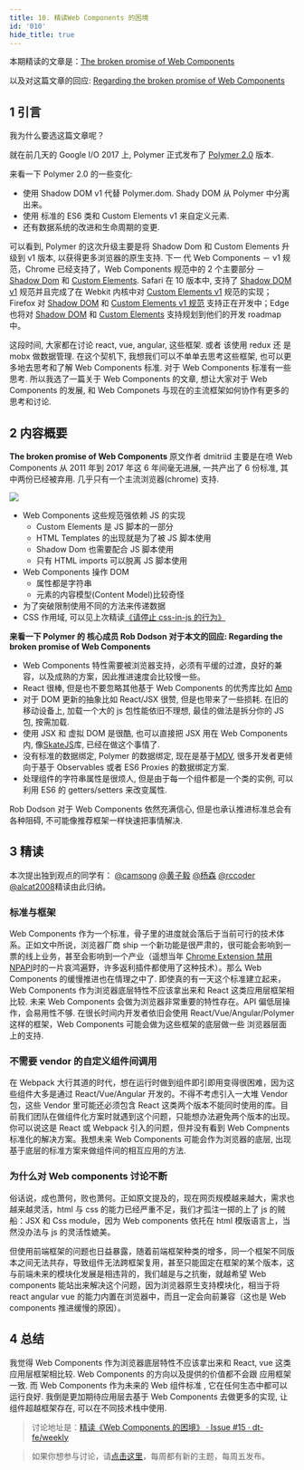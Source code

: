 ```yaml
---
title: 10. 精读Web Components 的困境
id: '010'
hide_title: true
---
```


本期精读的文章是：[The broken promise of Web Components
](https://dmitriid.com/blog/2017/03/the-broken-promise-of-web-components/)

以及对这篇文章的回应: [Regarding the broken promise of Web Components](https://robdodson.me/regarding-the-broken-promise-of-web-components/)

## 1 引言

我为什么要选这篇文章呢？

就在前几天的 Google I/O 2017 上, Polymer 正式发布了 [Polymer 2.0](https://www.polymer-project.org/blog/2017-05-15-time-for-two) 版本. 

来看一下 Polymer 2.0 的一些变化: 
- 使用  Shadow DOM v1 代替 Polymer.dom.  Shady DOM 从 Polymer 中分离出来。
- 使用 标准的 ES6 类和 Custom Elements v1 来自定义元素.
- 还有数据系统的改进和生命周期的变更. 

可以看到, Polymer 的这次升级主要是将 Shadow Dom 和 Custom Elements 升级到 v1 版本, 以获得更多浏览器的原生支持.  下一 代 Web Components － v1 规范，Chrome 已经支持了，Web Components 规范中的 2 个主要部分 － [Shadow Dom](https://www.chromestatus.com/feature/4667415417847808) 和 [Custom Elements](https://www.chromestatus.com/feature/4696261944934400). Safari 在 10 版本中, 支持了 [Shadow DOM v1](https://webkit.org/status/#feature-shadow-dom) 规范并且完成了在 Webkit 内核中对 [Custom Elements v1](https://webkit.org/blog/7027/introducing-custom-elements/) 规范的实现；Firefox 对 [Shadow DOM](https://platform-status.mozilla.org/#shadow-dom) 和 [Custom Elements v1 规范](https://platform-status.mozilla.org/#custom-elements) 支持正在开发中；Edge 也将对 [Shadow DOM](https://developer.microsoft.com/en-us/microsoft-edge/platform/status/shadowdom/) 和 [Custom Elements](https://developer.microsoft.com/en-us/microsoft-edge/platform/status/customelements/) 支持规划到他们的开发 roadmap 中。

这段时间, 大家都在讨论 react, vue, angular, 这些框架. 或者 该使用 redux 还 是 mobx 做数据管理. 在这个契机下, 我想我们可以不单单去思考这些框架, 也可以更多地去思考和了解 Web Components 标准. 对于 Web Components 标准有一些思考. 所以我选了一篇关于 Web Components 的文章, 想让大家对于 Web Components 的发展, 和 Web Componets 与现在的主流框架如何协作有更多的思考和讨论. 


## 2 内容概要

**The broken promise of Web Components**
原文作者 dmitriid 主要是在喷 Web Components 从 2011 年到 2017 年这 6 年间毫无进展, 一共产出了 6 份标准, 其中两份已经被弃用. 几乎只有一个主流浏览器(chrome) 支持. 

![](https://cdn.jsdelivr.net/gh/ViktorWong/imgbed/img/20210408175321.png)


- Web Components 这些规范强依赖 JS 的实现
    - Custom Elements 是 JS 脚本的一部分
    - HTML Templates 的出现就是为了被 JS 脚本使用
    - Shadow Dom 也需要配合 JS 脚本使用
    - 只有 HTML imports 可以脱离 JS 脚本使用
- Web Components 操作 DOM
    - 属性都是字符串
    - 元素的内容模型(Content Model)比较奇怪
- 为了突破限制使用不同的方法来传递数据
- CSS 作用域, 可以见上次精读[《请停止 css-in-js 的行为》](https://github.com/dt-fe/weekly/issues/12)

**来看一下 Polymer 的 核心成员 Rob Dodson 对于本文的回应: Regarding the broken promise of Web Components**

- Web Components 特性需要被浏览器支持，必须有平缓的过渡，良好的兼容，以及成熟的方案，因此推进速度会比较慢一些。
- React 很棒, 但是也不要忽略其他基于 Web Components 的优秀库比如 [Amp](https://www.ampproject.org/)
- 对于 DOM 更新的抽象比如 React/JSX 很赞, 但是也带来了一些损耗. 在旧的移动设备上, 加载一个大的 js 包性能依旧不理想, 最佳的做法是拆分你的 JS 包, 按需加载. 
- 使用 JSX 和 虚拟 DOM 是很酷, 也可以直接把 JSX 用在 Web Components 内, 像[SkateJS](https://github.com/skatejs/skatejs)库, 已经在做这个事情了.
- 没有标准的数据绑定, Polymer 的数据绑定, 现在是基于[MDV](https://github.com/toolkitchen/mdv), 很多开发者更倾向于基于 Observables 或者 ES6 Proxies 的数据绑定方案.
- 处理组件的字符串属性是很烦人, 但是由于每一个组件都是一个类的实例, 可以利用 ES6 的 getters/setters 来改变属性. 

Rob Dodson 对于 Web Components 依然充满信心, 但是也承认推进标准总会有各种阻碍, 不可能像推荐框架一样快速把事情解决. 

## 3 精读

本次提出独到观点的同学有：
[@camsong](https://www.zhihu.com/people/078cc0fb15845759ad8295b0f0e50099)  [@黄子毅](https://github.com/ascoders) [@杨森](https://www.zhihu.com/people/c93b7957f6308990c7e3b16103c9356b) [@rccoder](https://github.com/rccoder) [@alcat2008](https://github.com/alcat2008)精读由此归纳。

### 标准与框架
Web Components 作为一个标准，骨子里的进度就会落后于当前可行的技术体系。正如文中所说，浏览器厂商 ship 一个新功能是很严肃的，很可能会影响到一票的线上业务，甚至会影响到一个产业（遥想当年 [Chrome Extension 禁用 NPAPI](https://blog.chromium.org/2013/09/saying-goodbye-to-our-old-friend-npapi.html)时的一片哀鸿遍野，许多返利插件都使用了这种技术）。那么 Web Components 的缓慢推进也在情理之中了. 
即使真的有一天这个标准建立起来，Web Components 作为浏览器底层特性不应该拿出来和 React 这类应用层框架相比较. 未来 Web Components 会做为浏览器非常重要的特性存在。API 偏低层操作，会易用性不够. 在很长时间内开发者依旧会使用 React/Vue/Angular/Polymer 这样的框架，Web Components 可能会做为这些框架的底层做一些 浏览器层面上的支持. 

### 不需要 vendor 的自定义组件间调用
在 Webpack 大行其道的时代，想在运行时做到组件即引即用变得很困难，因为这些组件大多是通过 React/Vue/Angular 开发的。不得不考虑引入一大堆 Vendor 包，这些 Vendor 里可能还必须包含 React 这类两个版本不能同时使用的库。目前我们团队在做组件化方案时就遇到这个问题，只能想办法避免两个版本的出现。你可以说这是 React 或 Webpack 引入的问题，但并没有看到 Web Compnents 标准化的解决方案。我想未来 Web Components 可能会作为浏览器的底层, 出现基于底层的标准方案来做组件间的相互应用的方法. 


### 为什么对 Web components 讨论不断

俗话说，成也萧何，败也萧何。正如原文提及的，现在网页规模越来越大，需求也越来越灵活，html 与 css 的能力已经严重不足，我们才孤注一掷的上了 js 的贼船：JSX 和 Css module，因为 Web components 依托在 html 模版语言上，当然没办法与 js 的灵活性媲美。

但使用前端框架的问题也日益暴露，随着前端框架种类的增多，同一个框架不同版本之间无法共存，导致组件无法跨框架复用，甚至只能固定在框架的某个版本，这与前端未来的模块化发展是相违背的，我们越是与之抗衡，就越希望 Web components 能站出来解决这个问题，因为浏览器原生支持模块化，相当于将 react angular vue 的能力内置在浏览器中，而且一定会向前兼容（这也是 Web components 推进缓慢的原因）。

## 4 总结
我觉得 Web Components 作为浏览器底层特性不应该拿出来和 React, vue 这类应用层框架相比较. Web Components 的方向以及提供的价值都不会跟 应用框架一致. 而 Web Components 作为未来的 Web 组件标准 , 它在任何生态中都可以运行良好. 我倒是更加期待应用层去基于 Web Components 去做更多的实现, 让组件超越框架存在, 可以在不同技术栈中使用.


> 讨论地址是：[精读《Web Components 的困境》 · Issue #15 · dt-fe/weekly](https://github.com/dt-fe/weekly/issues/15)

> 如果你想参与讨论，请[点击这里](https://github.com/dt-fe/weekly)，每周都有新的主题，每周五发布。

